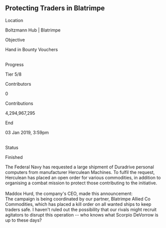 ## Protecting Traders in Blatrimpe

Location

Boltzmann Hub \| Blatrimpe

Objective

Hand in Bounty Vouchers

\
Progress

Tier 5/8

Contributors

0

Contributions

4,294,967,295

End

03 Jan 2019, 3:59pm

\
Status

Finished

The Federal Navy has requested a large shipment of Duradrive personal
computers from manufacturer Herculean Machines. To fulfil the request,
Herculean has placed an open order for various commodities, in addition
to organising a combat mission to protect those contributing to the
initiative.\
\
Maddox Hurd, the company\'s CEO, made this announcement:\
The campaign is being coordinated by our partner, Blatrimpe Allied Co
Commodities, which has placed a kill order on all wanted ships to keep
traders safe. I haven\'t ruled out the possibility that our rivals might
recruit agitators to disrupt this operation -- who knows what Scorpio
DeVorrow is up to these days?

